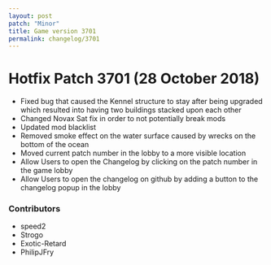```yaml
---
layout: post
patch: "Minor"
title: Game version 3701
permalink: changelog/3701
---
```


# Hotfix Patch 3701 (28 October 2018)

- Fixed bug that caused the Kennel structure to stay after being upgraded which resulted into having two buildings stacked upon each other
- Changed Novax Sat fix in order to not potentially break mods
- Updated mod blacklist
- Removed smoke effect on the water surface caused by wrecks on the bottom of the ocean
- Moved current patch number in the lobby to a more visible location
- Allow Users to open the Changelog by clicking on the patch number in the game lobby
- Allow Users to open the changelog on github by adding a button to the changelog popup in the lobby

### Contributors

- speed2
- Strogo
- Exotic-Retard
- PhilipJFry
